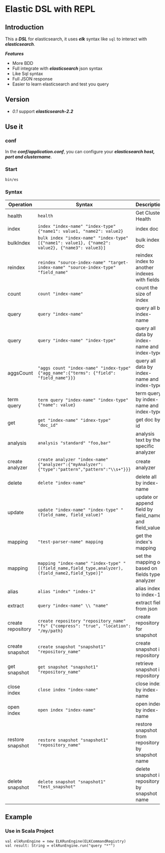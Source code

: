 # Elastic DSL with REPL

## Introduction
This a ***DSL*** for elasticsearch, it uses ***elk*** syntax like `sql` to interact with ***elasticsearch***. 

***Features***

- More BDD
- Full integrate with ***elasticsearch*** json syntax
- Like Sql syntax
- Full JSON response
- Easier to learn elasticsearch and test you query

## Version

- *0.1* support ***elasticsearch-2.2***

## Use it

### conf

In the ***conf/application.conf***, you can configure your ***elasticsearch host, port and clustername***.

### Start

```
bin/es
```

### Syntax


| Operation                                 | Syntax | Description |
|-------------------------------------------|----------------|----------|
| health             | `health` | Get Cluster Health |
| index             | `index "index-name" "index-type" {"name1": value1, "name2": value2} ` | index doc |
| bulkIndex             | `bulk index "index-name" "index-type" [{"name1": value1}, {"name2": value2}, {"name3": value3}] ` | bulk index doc |
| reindex | `reindex "source-index-name" "target-index-name" "source-index-type" "field_name"` | reindex index to another indexes with fields |
| count             | `count "index-name" ` | count the size of index |
| query | `query "index-name"` | query all by index-name |
| query | `query "index-name" "index-type" ` | query all data by index-name  and index-type|
| aggsCount | `"aggs count "index-name" "index-type" {"agg_name":{"terms": {"field": "field_name"}}}` | query all data by index-name  and index-type|
| term query | `term query "index-name" "index-type" {"name": value}` | term query by index-name  and index-type|
| get | `get "index-name" "idnex-type" "doc_id"` | get doc by id |
| analysis | `analysis "standard" "foo,bar"` | analysis text by the specific analyzer |
| create analyzer | `create analyzer "index-name" {"analyzer":{"myAnalyzer":{"type":"pattern","pattern":"\\s+"}}}` | create analyzer |
| delete | `delete "index-name"` | delete all by index-name |
| update | `update "index-name" "index-type" "(field_name, field_value)"` | update or append field by field_name and field_value |
| mapping | `"test-parser-name" mapping` | get the index's mapping |
| mapping | `mapping "index-name" "index-type" "[(field_name,field_type,analyzer),(field_name2,field_type)]"` | set the mapping of based on fields type analyzer |
| alias | `alias "index" "index-1"` | alias index to index-1|
| extract | `query "index-name" \\ "name"`| extract field from json |
| create repository | `create repository "repository_name" "fs" {"compress": "true", "location": "/my/path} `| create repository for snapshot|
| create snapshot | `create snapshot "snapshot1" "repository_name"`| create snapshot in repository|
| get snapshot | `get snapshot "snapshot1" "repository_name"`| retrieve snapshot in repository|
| close index | `close index "index-name"`| close index by index-name|
| open index | `open index "index-name"`| open index by index-name|
| restore snapshot | `restore snapshot "snapshot1" "repository_name"`| restore snapshot from repository by snapshot name|
| delete snapshot | `delete snapshot "snapshot1" "test_snapshot"`| delete snapshot in repository by snapshot name |

## Example

### Use in Scala Project

```
val elkRunEngine = new ELKRunEngine(ELKCommandRegistry)
val result: String = elkRunEngine.run("query "*"")
```
